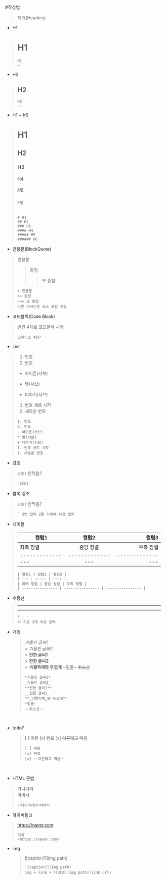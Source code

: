 #작성법

> 헤더(Headers)

- H1

> # H1
>
> ```
> H1
> =
> ```

- H2

> ## H2
>
> ```
> H2
> --
> ```

- H1 ~ h6

> # H1
>
> ## H2
>
> ### H3
>
> #### H4
>
> ##### H5
>
> ###### H6
>
> ```
> # H1
> ## H2
> ### H3
> #### H4
> ##### H5
> ###### H6
> ```

- 인용문(BlockQuote)

> 인용문
>
> > 중첩
> >
> > > 또 중첩
>
> ```
> > 인용문
> >> 중첩
> >>> 또 중첩
> 다른 마크다운 요소 포함 가능
> ```

- 코드블럭(Code Block)

> 빈칸 4개로 코드블럭 시작
>
> ```
> 스페이스 4칸?
> ```

- List

> 1. 번호
> 2. 번호
>
> - 하이픈(서브)
>
> * 별(서브)
>
> - 더하기(서브)
>
> 1. 번호 새로 시작
> 1. 새로운 번호
>
> ```
> 1. 번호
> 2. 번호
> - 하이픈(서브)
> * 별(서브)
> + 더하기(서브)
> 1. 번호 새로 시작
> 1. 새로운 번호
> ```

- 강조

> `강조!` 안먹음?

> ```
> `강조!`
> ```

- 블록 강조

> `강조!` 안먹음?

> ```
> ` 3번 입력 2줄 사이에 내용 입력
> ```

- 테이블

> | 컬럼1            |      컬럼2       |            컬럼3 |
> | ---------------- | :--------------: | ---------------: |
> | 좌측 정렬        |    중앙 정렬     |        우측 정렬 |
> | ---------------- | ---------------- | ---------------- |
>
> ```
> | 컬럼1 | 컬럼2 | 컬럼3 |
> | --- | :---: | ---: |
> | 좌측 정렬 | 중앙 정렬 | 우측 정렬 |
> | ---------------- | ---------------- | ---------------- |
> ```

- 수평선

> ---
>
> ---
>
> ```
> * , -
> 각 기호 3개 이상 입력
> ```

- 개행
  > _기울인 글씨1_ <br> > _기울인 글씨2_ <br> > **진한 글씨1** <br> > **진한 글씨2** <br> > ***이텔릭체*와 두껍게**
  > ~밑줄~
  > ~~취소선~~
  >
  > ```
  > *기울인 글씨1*
  > _기울인 글씨2_
  > **진한 글씨1**
  > __진한 글씨2_
  > **_이텔릭체_와 두껍게**
  > ~밑줄~
  > ~~취소선~~
  > ```

<br>

- todo?
  > [ ] 미완
  > [x] 완료
  > [x] ~~다른태그 먹음~~
  >
  > ```
  > [ ] 미완
  > [x] 완료
  > [x] ~~다른태그 먹음~~
  > ```

<br>

- HTML 문법

> 가나다라<br>마바사
>
> ```
> 가나다라<br>마바사
> ```

- 하이퍼링크

> <https://naver.com>
>
> ```
> 꺽쇠
> <https://naver.com>
> ```

- img
  > ![caption?](img path)
  >
  > ```
  > ![caption?](img path)
  > img + link > ![설명](img path)(link url)
  > ```
